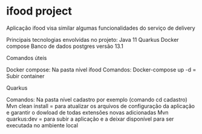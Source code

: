 # ifood project

Aplicação ifood visa similar algumas funcionalidades do serviço de delivery

Principais tecnologias envolvidas no projeto:
Java 11
Quarkus
Docker compose
Banco de dados postgres versão 13.1





Comandos úteis

Docker compose:
Na pasta nível ifood
Comandos:
Docker-compose up -d = Subir container

Quarkus

Comandos:
Na pasta nível cadastro por exemplo (comando cd cadastro)
Mvn clean install = para atualizar os arquivos de configuração da aplicação e garantir o dowload de todas extensões novas adicionadas
Mvn quarkus:dev = para subir a aplicação e a deixar disponível para ser executada no ambiente local


